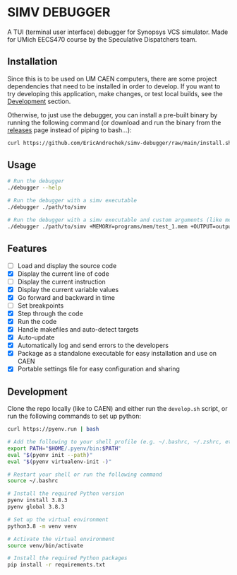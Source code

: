 # SIMV DEBUGGER

A TUI (terminal user interface) debugger for Synopsys VCS simulator. Made for UMich EECS470 course by the Speculative Dispatchers team.

## Installation

Since this is to be used on UM CAEN computers, there are some project dependencies that need to be installed in order to develop. If you want to try developing this application, make changes, or test local builds, see the [Development](#development) section. 

Otherwise, to just use the debugger, you can install a pre-built binary by running the following command (or download and run the binary from the [releases](https://github.com/EricAndrechek/simv-debugger/releases/latest) page instead of piping to bash...):

```bash
curl https://github.com/EricAndrechek/simv-debugger/raw/main/install.sh | bash
```

## Usage

```bash
# Run the debugger
./debugger --help

# Run the debugger with a simv executable
./debugger ./path/to/simv

# Run the debugger with a simv executable and custom arguments (like memory or output file)
./debugger ./path/to/simv +MEMORY=programs/mem/test_1.mem +OUTPUT=output/test_1.out
```

## Features

- [ ] Load and display the source code
- [x] Display the current line of code
- [ ] Display the current instruction
- [x] Display the current variable values
- [x] Go forward and backward in time
- [ ] Set breakpoints
- [x] Step through the code
- [x] Run the code
- [x] Handle makefiles and auto-detect targets
- [x] Auto-update
- [x] Automatically log and send errors to the developers
- [x] Package as a standalone executable for easy installation and use on CAEN
- [x] Portable settings file for easy configuration and sharing

## Development

Clone the repo locally (like to CAEN) and either run the `develop.sh` script, or run the following commands to set up python:

```bash
curl https://pyenv.run | bash

# Add the following to your shell profile (e.g. ~/.bashrc, ~/.zshrc, etc.)
export PATH="$HOME/.pyenv/bin:$PATH"
eval "$(pyenv init --path)"
eval "$(pyenv virtualenv-init -)"

# Restart your shell or run the following command
source ~/.bashrc

# Install the required Python version
pyenv install 3.8.3
pyenv global 3.8.3

# Set up the virtual environment
python3.8 -m venv venv

# Activate the virtual environment
source venv/bin/activate

# Install the required Python packages
pip install -r requirements.txt
```
